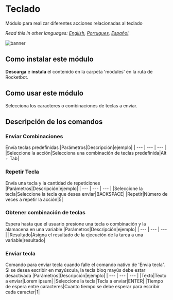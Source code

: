 # Teclado
  
Módulo para realizar diferentes acciones relacionadas al teclado  

*Read this in other languages: [English](Manual_keyboard_.md), [Portugues](Manual_keyboard_.pr.md), [Español](Manual_keyboard_.es.md).*
  
![banner](imgs/Banner_Keyboard_.png)
## Como instalar este módulo
  
__Descarga__ e __instala__ el contenido en la carpeta 'modules' en la ruta de Rocketbot.  


## Como usar este módulo

Selecciona los caracteres o combinaciones de teclas a enviar.



## Descripción de los comandos

### Enviar Combinaciones
  
Envía teclas predefinidas
|Parámetros|Descripción|ejemplo|
| --- | --- | --- |
|Seleccione la acción|Selecciona una combinación de teclas predefinida|Alt + Tab|

### Repetir Tecla
  
Envía una tecla y la cantidad de repeticiones
|Parámetros|Descripción|ejemplo|
| --- | --- | --- |
|Seleccione la tecla|Seleccione la tecla que desea enviar|BACKSPACE|
|Repetir|Número de veces a repetir la acción|5|

### Obtener combinación de teclas
  
Espera hasta que el usuario presione una tecla o combinación y la alamacena en una variable
|Parámetros|Descripción|ejemplo|
| --- | --- | --- |
|Resultado|Asigna el resultado de la ejecución de la tarea a una variable|resultado|

### Enviar tecla
  
Comando para enviar tecla cuando falle el comando nativo de 'Envia tecla'. Si se desea escribir en mayúscula, la tecla bloq mayús debe estar desactivada
|Parámetros|Descripción|ejemplo|
| --- | --- | --- |
|Texto|Texto a enviar|Lorem ipsum|
|Seleccione la tecla|Tecla a enviar|ENTER|
|Tiempo de espera entre caracteres|Cuanto tiempo se debe esperar para escribir cada caracter|1|
